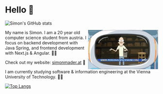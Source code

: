 <!--
blue-purple: 1a1eab,904e95
brown-green: 2C342F,554C3D
-->

# Hello 👋

![Simon's GitHub stats](https://github-readme-stats.vercel.app/api?username=simonmader17&show_icons=true&bg_color=30,2C342F,7C6762,554C3D&title_color=fff&text_color=fff&icon_color=fff)

<img align='right' src="personal_space.gif" width="230" />

My name is Simon. I am a 20 year old computer science student from austria. I focus on backend development with Java Spring, and frontend development with Next.js & Angular. 🧑‍💻

Check out my website: [simonmader.at](https://simonmader.at) 👀

I am currently studying software & information engineering at the Vienna University of Technology. :student:

[![Top Langs](https://github-readme-stats.vercel.app/api/top-langs/?username=simonmader17&bg_color=30,2C342F,554C3D&title_color=fff&text_color=fff&icon_color=fff)](https://github.com/anuraghazra/github-readme-stats)
